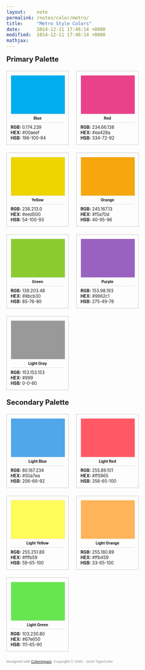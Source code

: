 ```yaml
---
layout:    note
permalink: /notes/color/metro/
title:     "Metro Style Colors"
date:      2014-12-11 17:46:14 +0800
modified:  2014-12-11 17:46:14 +0800
mathjax:
---
```


<style type="text/css">
.color-impact .colorbox{border:1px solid #cccccc;float:left;margin:0 20px 20px 0;padding:10px;width:140px;}
.color-impact h1{font-size:130%;margin:0 0 20px;clear:left;}
.color-impact h2{border-bottom:1px solid #dddddd;font-size:70%;margin:5px 0;padding-bottom:5px;text-align:center;white-space:nowrap;}
.color-impact h3{font-size:80%;font-weight:normal;margin:0;white-space:nowrap;}
.color-impact h6{background:transparent;clear:both;color:#888888;font:70% Arial,sans-serif;}
.color-impact .Color01 {background-color: #00AEEF;border:1px solid #eeeeee; height:100px; width:100%}
.color-impact .Color02 {background-color: #50A7EA;border:1px solid #eeeeee; height:100px; width:100%}
.color-impact .Color03 {background-color: #EA428A;border:1px solid #eeeeee; height:100px; width:100%}
.color-impact .Color04 {background-color: #FF5965;border:1px solid #eeeeee; height:100px; width:100%}
.color-impact .Color05 {background-color: #EED500;border:1px solid #eeeeee; height:100px; width:100%}
.color-impact .Color06 {background-color: #FFFB59;border:1px solid #eeeeee; height:100px; width:100%}
.color-impact .Color07 {background-color: #F5A70D;border:1px solid #eeeeee; height:100px; width:100%}
.color-impact .Color08 {background-color: #FFB459;border:1px solid #eeeeee; height:100px; width:100%}
.color-impact .Color09 {background-color: #8BCB30;border:1px solid #eeeeee; height:100px; width:100%}
.color-impact .Color10 {background-color: #67E650;border:1px solid #eeeeee; height:100px; width:100%}
.color-impact .Color11 {background-color: #9962C1;border:1px solid #eeeeee; height:100px; width:100%}
.color-impact .Color12 {background-color: #AC9C7B;border:1px solid #eeeeee; height:100px; width:100%}
.color-impact .Color13 {background-color: #999999;border:1px solid #eeeeee; height:100px; width:100%}
</style>

<div class="color-impact">
  <h1>Primary Palette</h1>

  <div class="colorbox">
    <div class="Color01"></div>
    <h2>Blue</h2>
    <h3><strong>RGB:</strong> 0.174.239<br /><strong>HEX:</strong> #00aeef<br /><strong>HSB:</strong> 196-100-94</h3>
  </div>
  <div class="colorbox">
    <div class="Color03"></div>
    <h2>Red</h2>
    <h3><strong>RGB:</strong> 234.66.138<br /><strong>HEX:</strong> #ea428a<br /><strong>HSB:</strong> 334-72-92</h3>
  </div>
  <div class="colorbox">
    <div class="Color05"></div>
    <h2>Yellow</h2>
    <h3><strong>RGB:</strong> 238.213.0<br /><strong>HEX:</strong> #eed500<br /><strong>HSB:</strong> 54-100-93</h3>
  </div>
  <div class="colorbox">
    <div class="Color07"></div>
    <h2>Orange</h2>
    <h3><strong>RGB:</strong> 245.167.13<br /><strong>HEX:</strong> #f5a70d<br /><strong>HSB:</strong> 40-95-96</h3>
  </div>
  <div class="colorbox">
    <div class="Color09"></div>
    <h2>Green</h2>
    <h3><strong>RGB:</strong> 139.203.48<br /><strong>HEX:</strong> #8bcb30<br /><strong>HSB:</strong> 85-76-80</h3>
  </div>
  <div class="colorbox">
    <div class="Color11"></div>
    <h2>Purple</h2>
    <h3><strong>RGB:</strong> 153.98.193<br /><strong>HEX:</strong> #9962c1<br /><strong>HSB:</strong> 275-49-76</h3>
  </div>
  <div class="colorbox">
    <div class="Color13"></div>
    <h2>Light Gray</h2>
    <h3><strong>RGB:</strong> 153.153.153<br /><strong>HEX:</strong> #999<br /><strong>HSB:</strong> 0-0-60</h3>
  </div>

  <h1>Secondary Palette</h1>

  <div class="colorbox">
    <div class="Color02"></div>
    <h2>Light Blue</h2>
    <h3><strong>RGB:</strong> 80.167.234<br /><strong>HEX:</strong> #50a7ea<br /><strong>HSB:</strong> 206-66-92</h3>
  </div>
  <div class="colorbox">
    <div class="Color04"></div>
    <h2>Light Red</h2>
    <h3><strong>RGB:</strong> 255.89.101<br /><strong>HEX:</strong> #ff5965<br /><strong>HSB:</strong> 356-65-100</h3>
  </div>
  <div class="colorbox">
    <div class="Color06"></div>
    <h2>Light Yellow</h2>
    <h3><strong>RGB:</strong> 255.251.89<br /><strong>HEX:</strong> #fffb59<br /><strong>HSB:</strong> 59-65-100</h3>
  </div>
  <div class="colorbox">
    <div class="Color08"></div>
    <h2>Light Orange</h2>
    <h3><strong>RGB:</strong> 255.180.89<br /><strong>HEX:</strong> #ffb459<br /><strong>HSB:</strong> 33-65-100</h3>
  </div>
  <div class="colorbox">
    <div class="Color10"></div>
    <h2>Light Green</h2>
    <h3><strong>RGB:</strong> 103.230.80<br /><strong>HEX:</strong> #67e650<br /><strong>HSB:</strong> 111-65-90</h3>
  </div>

  <h6>Designed with <a href="http://www.tigercolor.com">ColorImpact</a>, Copyright &#169; 2000 - 2010 TigerColor</h6>
</div>
